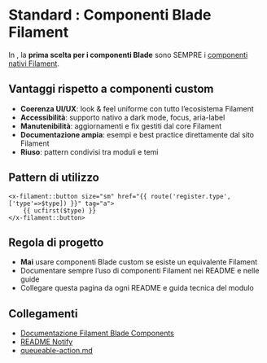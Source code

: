 # Standard <nome progetto>: Componenti Blade Filament

In <nome progetto>, la **prima scelta per i componenti Blade** sono SEMPRE i [componenti nativi Filament](https://filamentphp.com/docs/3.x/support/blade-components/overview).

## Vantaggi rispetto a componenti custom
- **Coerenza UI/UX**: look & feel uniforme con tutto l’ecosistema Filament
- **Accessibilità**: supporto nativo a dark mode, focus, aria-label
- **Manutenibilità**: aggiornamenti e fix gestiti dal core Filament
- **Documentazione ampia**: esempi e best practice direttamente dal sito Filament
- **Riuso**: pattern condivisi tra moduli e temi

## Pattern di utilizzo
```blade
<x-filament::button size="sm" href="{{ route('register.type', ['type'=>$type]) }}" tag="a">
    {{ ucfirst($type) }}
</x-filament::button>
```

## Regola di progetto
- **Mai** usare componenti Blade custom se esiste un equivalente Filament
- Documentare sempre l’uso di componenti Filament nei README e nelle guide
- Collegare questa pagina da ogni README e guida tecnica del modulo

## Collegamenti
- [Documentazione Filament Blade Components](https://filamentphp.com/docs/3.x/support/blade-components/overview)
- [README Notify](README.md)
- [queueable-action.md](queueable-action.md)
